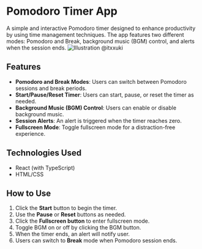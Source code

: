 # Pomodoro Timer App

A simple and interactive Pomodoro timer designed to enhance productivity by using time management techniques. The app features two different modes: Pomodoro and Break, background music (BGM) control, and alerts when the session ends.
![Illustration @itxxuki](https://x.com/itxxuki)

## Features

- **Pomodoro and Break Modes**: Users can switch between Pomodoro sessions and break periods.
- **Start/Pause/Reset Timer**: Users can start, pause, or reset the timer as needed.
- **Background Music (BGM) Control**: Users can enable or disable background music.
- **Session Alerts**: An alert is triggered when the timer reaches zero.
- **Fullscreen Mode**: Toggle fullscreen mode for a distraction-free experience.

## Technologies Used

- React (with TypeScript)
- HTML/CSS

## How to Use

1. Click the **Start** button to begin the timer.
2. Use the **Pause** or **Reset** buttons as needed.
3. Click the **Fullscreen button** to enter fullscreen mode.
4. Toggle BGM on or off by clicking the BGM button.
5. When the timer ends, an alert will notify user.
6. Users can switch to **Break** mode when Pomodoro session ends.
